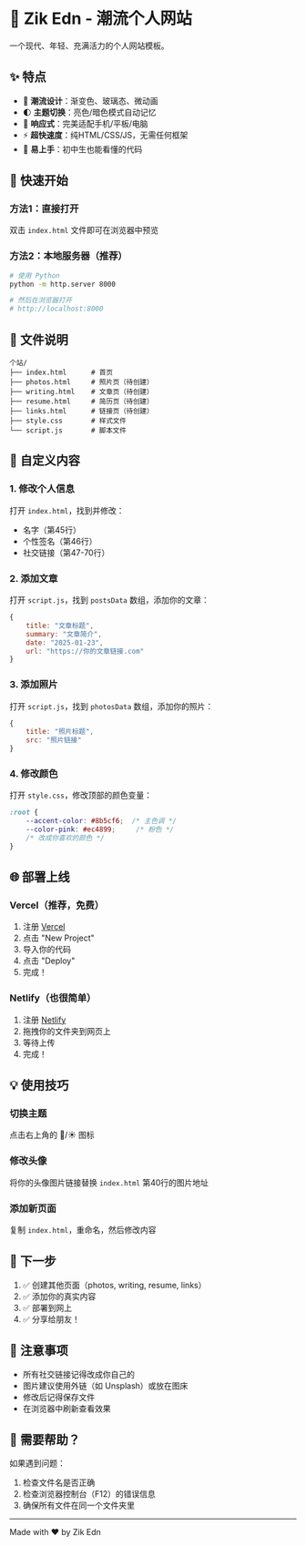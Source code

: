 # 🌟 Zik Edn - 潮流个人网站

一个现代、年轻、充满活力的个人网站模板。

## ✨ 特点

- 🎨 **潮流设计**：渐变色、玻璃态、微动画
- 🌓 **主题切换**：亮色/暗色模式自动记忆
- 📱 **响应式**：完美适配手机/平板/电脑
- ⚡ **超快速度**：纯HTML/CSS/JS，无需任何框架
- 🎯 **易上手**：初中生也能看懂的代码

## 🚀 快速开始

### 方法1：直接打开
双击 `index.html` 文件即可在浏览器中预览

### 方法2：本地服务器（推荐）
```bash
# 使用 Python
python -m http.server 8000

# 然后在浏览器打开
# http://localhost:8000
```

## 📁 文件说明

```
个站/
├── index.html      # 首页
├── photos.html     # 照片页（待创建）
├── writing.html    # 文章页（待创建）
├── resume.html     # 简历页（待创建）
├── links.html      # 链接页（待创建）
├── style.css       # 样式文件
└── script.js       # 脚本文件
```

## 🎨 自定义内容

### 1. 修改个人信息
打开 `index.html`，找到并修改：
- 名字（第45行）
- 个性签名（第46行）
- 社交链接（第47-70行）

### 2. 添加文章
打开 `script.js`，找到 `postsData` 数组，添加你的文章：
```javascript
{
    title: "文章标题",
    summary: "文章简介",
    date: "2025-01-23",
    url: "https://你的文章链接.com"
}
```

### 3. 添加照片
打开 `script.js`，找到 `photosData` 数组，添加你的照片：
```javascript
{
    title: "照片标题",
    src: "照片链接"
}
```

### 4. 修改颜色
打开 `style.css`，修改顶部的颜色变量：
```css
:root {
    --accent-color: #8b5cf6;  /* 主色调 */
    --color-pink: #ec4899;     /* 粉色 */
    /* 改成你喜欢的颜色 */
}
```

## 🌐 部署上线

### Vercel（推荐，免费）
1. 注册 [Vercel](https://vercel.com)
2. 点击 "New Project"
3. 导入你的代码
4. 点击 "Deploy"
5. 完成！

### Netlify（也很简单）
1. 注册 [Netlify](https://netlify.com)
2. 拖拽你的文件夹到网页上
3. 等待上传
4. 完成！

## 💡 使用技巧

### 切换主题
点击右上角的 🌙/☀️ 图标

### 修改头像
将你的头像图片链接替换 `index.html` 第40行的图片地址

### 添加新页面
复制 `index.html`，重命名，然后修改内容

## 🎯 下一步

1. ✅ 创建其他页面（photos, writing, resume, links）
2. ✅ 添加你的真实内容
3. ✅ 部署到网上
4. ✅ 分享给朋友！

## 📝 注意事项

- 所有社交链接记得改成你自己的
- 图片建议使用外链（如 Unsplash）或放在图床
- 修改后记得保存文件
- 在浏览器中刷新查看效果

## 🤔 需要帮助？

如果遇到问题：
1. 检查文件名是否正确
2. 检查浏览器控制台（F12）的错误信息
3. 确保所有文件在同一个文件夹里

---

Made with ❤️ by Zik Edn
